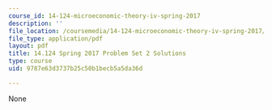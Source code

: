 ```yaml
---
course_id: 14-124-microeconomic-theory-iv-spring-2017
description: ''
file_location: /coursemedia/14-124-microeconomic-theory-iv-spring-2017/9787e63d3737b25c50b1becb5a5da36d_MIT14_124S17_Pset2_sol.pdf
file_type: application/pdf
layout: pdf
title: 14.124 Spring 2017 Problem Set 2 Solutions
type: course
uid: 9787e63d3737b25c50b1becb5a5da36d

---
```

None
